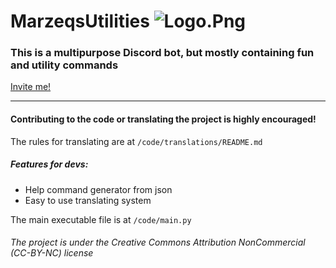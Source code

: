 # MarzeqsUtilities ![Logo.Png](https://cdn.discordapp.com/avatars/767075315595345930/36e1ceb553ca5c940e329902cc992fb2.png?size=64 "Logo")

### This is a multipurpose Discord bot, but mostly containing fun and utility commands

[Invite me!](https://discord.com/api/oauth2/authorize?client_id=767075315595345930&permissions=8&scope=bot)

---

#### Contributing to the code or translating the project is highly encouraged!

The rules for translating are at `/code/translations/README.md`


##### Features for devs:
* Help command generator from json
* Easy to use translating system


The main executable file is at `/code/main.py`

###### *The project is under the Creative Commons Attribution NonCommercial (CC-BY-NC) license*
